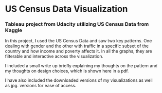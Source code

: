 # US Census Data Visualization
### Tableau project from Udacity utilizing US Census Data from Kaggle  

In this project, I used the US Census Data and saw two key patterns. One dealing with gender and the other with traffic in a specific subset of the country and how income and poverty affects it. In all the graphs, they are filterable and interactive across the visualization. 

I included a small write up briefly explaining my thoughts on the pattern and my thoughts on design choices, which is shown here in a pdf. 

I have also included the downloaded versions of my visualizations as well as jpg. versions for ease of access. 
